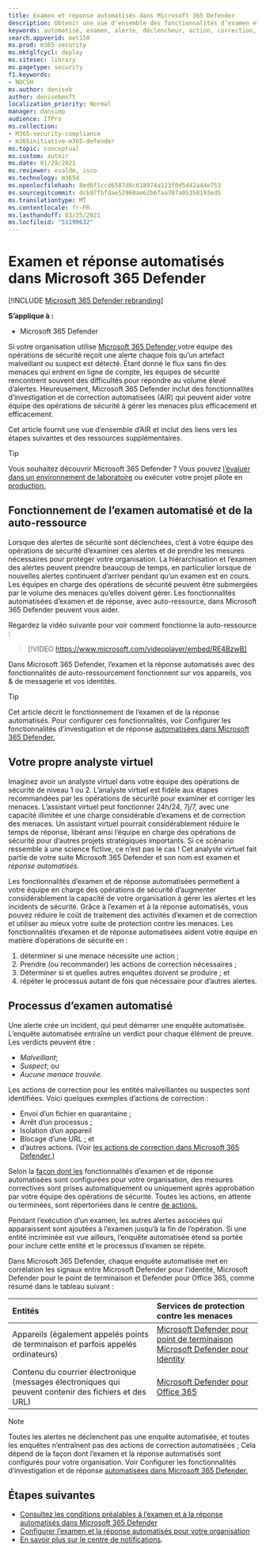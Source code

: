 ```yaml
---
title: Examen et réponse automatisés dans Microsoft 365 Defender
description: Obtenir une vue d’ensemble des fonctionnalités d’examen et de réponse automatisées, également appelées auto-ressource, dans Microsoft 365 Defender
keywords: automatisé, examen, alerte, déclencheur, action, correction, auto-réparation
search.appverid: met150
ms.prod: m365-security
ms.mktglfcycl: deploy
ms.sitesec: library
ms.pagetype: security
f1.keywords:
- NOCSH
ms.author: deniseb
author: denisebmsft
localization_priority: Normal
manager: dansimp
audience: ITPro
ms.collection:
- M365-security-compliance
- m365initiative-m365-defender
ms.topic: conceptual
ms.custom: autoir
ms.date: 01/29/2021
ms.reviewer: evaldm, isco
ms.technology: m365d
ms.openlocfilehash: 8ed6f1ccd6587d6c618974a123f0d5d42a44e753
ms.sourcegitcommit: dcb97fbfdae52960ae62b6faa707a05358193ed5
ms.translationtype: MT
ms.contentlocale: fr-FR
ms.lasthandoff: 03/25/2021
ms.locfileid: "51199632"
---
```

# <a name="automated-investigation-and-response-in-microsoft-365-defender"></a>Examen et réponse automatisés dans Microsoft 365 Defender

[!INCLUDE [Microsoft 365 Defender rebranding](../includes/microsoft-defender.md)]

**S’applique à :**
- Microsoft 365 Defender

Si votre organisation utilise [Microsoft 365 Defender,](microsoft-365-defender.md)votre équipe des opérations de sécurité reçoit une alerte chaque fois qu’un artefact malveillant ou suspect est détecté. Étant donné le flux sans fin des menaces qui entrent en ligne de compte, les équipes de sécurité rencontrent souvent des difficultés pour répondre au volume élevé d’alertes. Heureusement, Microsoft 365 Defender inclut des fonctionnalités d’investigation et de correction automatisées (AIR) qui peuvent aider votre équipe des opérations de sécurité à gérer les menaces plus efficacement et efficacement.

Cet article fournit une vue d’ensemble d’AIR et inclut des liens vers les étapes suivantes et des ressources supplémentaires.

> [!TIP]
> Vous souhaitez découvrir Microsoft 365 Defender ? Vous pouvez [l’évaluer dans un environnement de laboratoire](m365d-evaluation.md?ocid=cx-docs-MTPtriallab) ou exécuter votre projet pilote en [production.](m365d-pilot.md?ocid=cx-evalpilot)

## <a name="how-automated-investigation-and-self-healing-works"></a>Fonctionnement de l’examen automatisé et de la auto-ressource

Lorsque des alertes de sécurité sont déclenchées, c’est à votre équipe des opérations de sécurité d’examiner ces alertes et de prendre les mesures nécessaires pour protéger votre organisation. La hiérarchisation et l’examen des alertes peuvent prendre beaucoup de temps, en particulier lorsque de nouvelles alertes continuent d’arriver pendant qu’un examen est en cours. Les équipes en charge des opérations de sécurité peuvent être submergées par le volume des menaces qu’elles doivent gérer. Les fonctionnalités automatisées d’examen et de réponse, avec auto-ressource, dans Microsoft 365 Defender peuvent vous aider.

Regardez la vidéo suivante pour voir comment fonctionne la auto-ressource : <p>

> [!VIDEO https://www.microsoft.com/videoplayer/embed/RE4BzwB]

Dans Microsoft 365 Defender, l’examen et la réponse automatisés avec des fonctionnalités de auto-ressourcement fonctionnent sur vos appareils, vos & de messagerie et vos identités.
 
> [!TIP]
> Cet article décrit le fonctionnement de l’examen et de la réponse automatisés. Pour configurer ces fonctionnalités, voir Configurer les fonctionnalités d’investigation et de réponse [automatisées dans Microsoft 365 Defender.](m365d-configure-auto-investigation-response.md)

## <a name="your-own-virtual-analyst"></a>Votre propre analyste virtuel

Imaginez avoir un analyste virtuel dans votre équipe des opérations de sécurité de niveau 1 ou 2. L’analyste virtuel est fidèle aux étapes recommandées par les opérations de sécurité pour examiner et corriger les menaces. L’assistant virtuel peut fonctionner 24h/24, 7j/7, avec une capacité illimitée et une charge considérable d’examens et de correction des menaces. Un assistant virtuel pourrait considérablement réduire le temps de réponse, libérant ainsi l’équipe en charge des opérations de sécurité pour d’autres projets stratégiques importants. Si ce scénario ressemble à une science fictive, ce n’est pas le cas ! Cet analyste virtuel fait partie de votre suite Microsoft 365 Defender et son nom est examen et *réponse automatisés.*

Les fonctionnalités d’examen et de réponse automatisées permettent à votre équipe en charge des opérations de sécurité d’augmenter considérablement la capacité de votre organisation à gérer les alertes et les incidents de sécurité. Grâce à l’examen et à la réponse automatisés, vous pouvez réduire le coût de traitement des activités d’examen et de correction et utiliser au mieux votre suite de protection contre les menaces. Les fonctionnalités d’examen et de réponse automatisées aident votre équipe en matière d’opérations de sécurité en :

1. déterminer si une menace nécessite une action ;
2. Prendre (ou recommander) les actions de correction nécessaires ;
3. Déterminer si et quelles autres enquêtes doivent se produire ; et
4. répéter le processus autant de fois que nécessaire pour d’autres alertes.

## <a name="the-automated-investigation-process"></a>Processus d’examen automatisé

Une alerte crée un incident, qui peut démarrer une enquête automatisée. L’enquête automatisée entraîne un verdict pour chaque élément de preuve. Les verdicts peuvent être :
- *Malveillant*;
- *Suspect*; ou 
- *Aucune menace trouvée.* 

Les actions de correction pour les entités malveillantes ou suspectes sont identifiées. Voici quelques exemples d’actions de correction :
- Envoi d’un fichier en quarantaine ;
- Arrêt d’un processus ;
- Isolation d’un appareil
- Blocage d’une URL ; et 
- d’autres actions. (Voir [les actions de correction dans Microsoft 365 Defender.)](m365d-remediation-actions.md)

Selon la [façon dont les](m365d-configure-auto-investigation-response.md) fonctionnalités d’examen et de réponse automatisées sont configurées pour votre organisation, des mesures correctives sont prises automatiquement ou uniquement après approbation par votre équipe des opérations de sécurité. Toutes les actions, en attente ou terminées, sont répertoriées dans le centre [de actions.](m365d-action-center.md)

Pendant l’exécution d’un examen, les autres alertes associées qui apparaissent sont ajoutées à l’examen jusqu’à la fin de l’opération. Si une entité incriminée est vue ailleurs, l’enquête automatisée étend sa portée pour inclure cette entité et le processus d’examen se répète. 

Dans Microsoft 365 Defender, chaque enquête automatisée met en corrélation les signaux entre Microsoft Defender pour l’identité, Microsoft Defender pour le point de terminaison et Defender pour Office 365, comme résumé dans le tableau suivant : 

|Entités |Services de protection contre les menaces  |
|:---------|:---------|
|Appareils (également appelés points de terminaison et parfois appelés ordinateurs)     |[Microsoft Defender pour point de terminaison](../defender-endpoint/automated-investigations.md)<br/>[Microsoft Defender pour Identity](/azure-advanced-threat-protection/what-is-atp) |      
|Contenu du courrier électronique (messages électroniques qui peuvent contenir des fichiers et des URL)     |[Microsoft Defender pour Office 365](../office-365-security/defender-for-office-365.md)         |

> [!NOTE]
> Toutes les alertes ne déclenchent pas une enquête automatisée, et toutes les enquêtes n’entraînent pas des actions de correction automatisées ; Cela dépend de la façon dont l’examen et la réponse automatisés sont configurés pour votre organisation. Voir Configurer les fonctionnalités d’investigation et de réponse [automatisées dans Microsoft 365 Defender.](m365d-configure-auto-investigation-response.md)

## <a name="next-steps"></a>Étapes suivantes

- [Consultez les conditions préalables à l’examen et à la réponse automatisés dans Microsoft 365 Defender](m365d-configure-auto-investigation-response.md#prerequisites-for-automated-investigation-and-response-in-microsoft-365-defender)
- [Configurer l’examen et la réponse automatisés pour votre organisation](m365d-configure-auto-investigation-response.md)
- [En savoir plus sur le centre de notifications](m365d-action-center.md).
